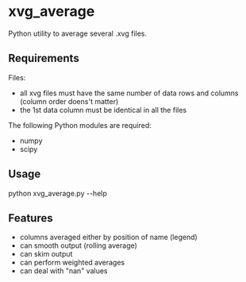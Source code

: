 xvg_average
===========

Python utility to average several .xvg files.

Requirements
------------

Files:
- all xvg files must have the same number of data rows and columns (column order doens't matter)
- the 1st data column must be identical in all the files

The following Python modules are required:
- numpy
- scipy

Usage
-----
python xvg_average.py --help

Features
--------
- columns averaged either by position of name (legend)
- can smooth output (rolling average)
- can skim output
- can perform weighted averages
- can deal with "nan" values
